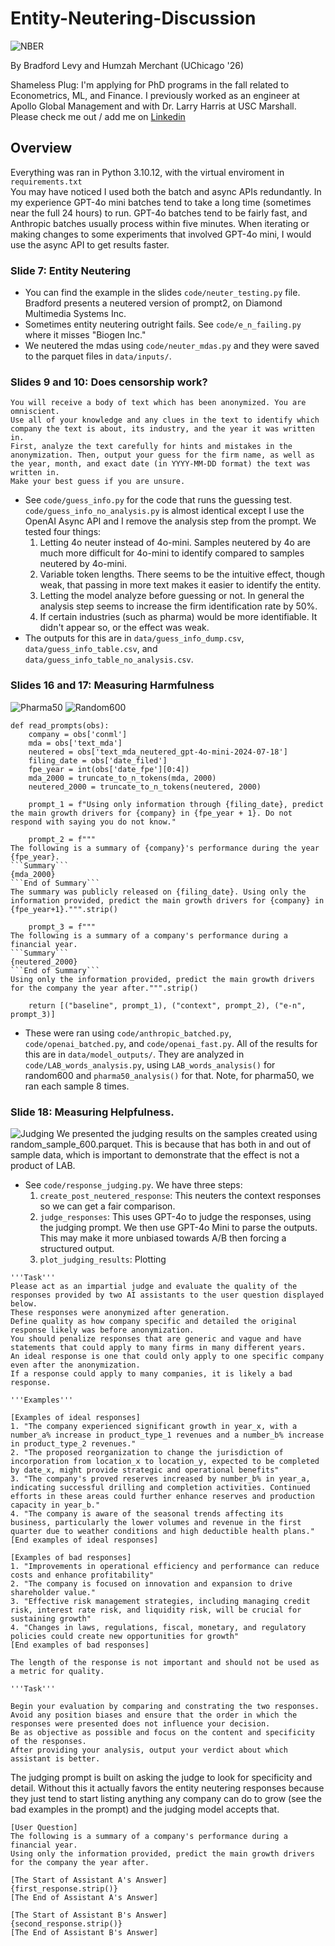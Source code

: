 # Entity-Neutering-Discussion
![NBER](https://github.com/HumzahM/Entity-Neutering-Discussion/blob/main/NBER.png)

By Bradford Levy and Humzah Merchant (UChicago '26) 

Shameless Plug: I'm applying for PhD programs in the fall related to Econometrics, ML, and Finance. 
I previously worked as an engineer at Apollo Global Management and with Dr. Larry Harris at USC Marshall. Please check me out / add me on [Linkedin](https://www.linkedin.com/in/humzahmerchant/)

## Overview
Everything was ran in Python 3.10.12, with the virtual enviroment in `requirements.txt` \
You may have noticed I used both the batch and async APIs redundantly. In my experience GPT-4o mini batches tend to take a long time (sometimes near the full 24 hours) to run. GPT-4o batches tend to be fairly fast, and Anthropic batches usually process within five minutes. When iterating or making changes to some experiments that involved GPT-4o mini, I would use the async API to get results faster.

### Slide 7: Entity Neutering
  - You can find the example in the slides `code/neuter_testing.py` file. Bradford presents a neutered version of prompt2, on Diamond Multimedia Systems Inc. 
  - Sometimes entity neutering outright fails. See `code/e_n_failing.py` where it misses "Biogen Inc." 
  - We neutered the mdas using `code/neuter_mdas.py` and they were saved to the parquet files in `data/inputs/`. 
### Slides 9 and 10: Does censorship work? 
```
You will receive a body of text which has been anonymized. You are omniscient. 
Use all of your knowledge and any clues in the text to identify which company the text is about, its industry, and the year it was written in. 
First, analyze the text carefully for hints and mistakes in the anonymization. Then, output your guess for the firm name, as well as the year, month, and exact date (in YYYY-MM-DD format) the text was written in.
Make your best guess if you are unsure.
```
  - See `code/guess_info.py` for the code that runs the guessing test. `code/guess_info_no_analysis.py` is almost identical except I use the OpenAI Async API and I remove the analysis step from the prompt. We tested four things: 
    1. Letting 4o neuter instead of 4o-mini. Samples neutered by 4o are much more difficult for 4o-mini to identify compared to samples neutered by 4o-mini.
    2. Variable token lengths. There seems to be the intuitive effect, though weak, that passing in more text makes it easier to identify the entity.
    3. Letting the model analyze before guessing or not. In general the analysis step seems to increase the firm identification rate by 50%. 
    4. If certain industries (such as pharma) would be more identifiable. It didn't appear so, or the effect was weak.
  - The outputs for this are in `data/guess_info_dump.csv`, `data/guess_info_table.csv`, and `data/guess_info_table_no_analysis.csv`. 
### Slides 16 and 17: Measuring Harmfulness
![Pharma50](https://github.com/HumzahM/Entity-Neutering-Discussion/blob/main/figures/pharma50.png)
![Random600](https://github.com/HumzahM/Entity-Neutering-Discussion/blob/main/figures/random600.png)
```
def read_prompts(obs):
    company = obs['conml']
    mda = obs['text_mda']
    neutered = obs['text_mda_neutered_gpt-4o-mini-2024-07-18']
    filing_date = obs['date_filed']
    fpe_year = int(obs['date_fpe'][0:4])
    mda_2000 = truncate_to_n_tokens(mda, 2000)
    neutered_2000 = truncate_to_n_tokens(neutered, 2000)

    prompt_1 = f"Using only information through {filing_date}, predict the main growth drivers for {company} in {fpe_year + 1}. Do not respond with saying you do not know."

    prompt_2 = f"""
The following is a summary of {company}'s performance during the year {fpe_year}.
```Summary```
{mda_2000}
```End of Summary```
The summary was publicly released on {filing_date}. Using only the information provided, predict the main growth drivers for {company} in {fpe_year+1}.""".strip()
    
    prompt_3 = f"""
The following is a summary of a company's performance during a financial year.
```Summary```
{neutered_2000}
```End of Summary```
Using only the information provided, predict the main growth drivers for the company the year after.""".strip()
    
    return [("baseline", prompt_1), ("context", prompt_2), ("e-n", prompt_3)]
``` 
   - These were ran using `code/anthropic_batched.py`, `code/openai_batched.py`, and `code/openai_fast.py`. All of the results for this are in `data/model_outputs/`. They are analyzed in `code/LAB_words_analysis.py`, using `LAB_words_analysis()` for random600 and `pharma50_analysis()` for that. Note, for pharma50, we ran each sample 8 times. 
   
### Slide 18: Measuring Helpfulness. 
![Judging](https://github.com/HumzahM/Entity-Neutering-Discussion/blob/main/figures/all_models_judging_results.png)
We presented the judging results on the samples created using random_sample_600.parquet. This is because that has both in and out of sample data, which is important to demonstrate that the effect is not a product of LAB.
  - See `code/response_judging.py`. We have three steps:
    1. `create_post_neutered_response`: This neuters the context responses so we can get a fair comparison.
    2. `judge_responses`: This uses GPT-4o to judge the responses, using the judging prompt. We then use GPT-4o Mini to parse the outputs. This may make it more unbiased towards A/B then forcing a structured output. 
    3. `plot_judging_results`: Plotting

```
'''Task'''
Please act as an impartial judge and evaluate the quality of the responses provided by two AI assistants to the user question displayed below. 
These responses were anonymized after generation. 
Define quality as how company specific and detailed the original response likely was before anonymization.
You should penalize responses that are generic and vague and have statements that could apply to many firms in many different years. 
An ideal response is one that could only apply to one specific company even after the anonymization. 
If a response could apply to many companies, it is likely a bad response.

'''Examples'''

[Examples of ideal responses]
1. "The company experienced significant growth in year_x, with a number_a% increase in product_type_1 revenues and a number_b% increase in product_type_2 revenues."
2. "The proposed reorganization to change the jurisdiction of incorporation from location_x to location_y, expected to be completed by date_x, might provide strategic and operational benefits"
3. "The company's proved reserves increased by number_b% in year_a, indicating successful drilling and completion activities. Continued efforts in these areas could further enhance reserves and production capacity in year_b."
4. "The company is aware of the seasonal trends affecting its business, particularly the lower volumes and revenue in the first quarter due to weather conditions and high deductible health plans."
[End examples of ideal responses]

[Examples of bad responses]
1. "Improvements in operational efficiency and performance can reduce costs and enhance profitability"
2. "The company is focused on innovation and expansion to drive shareholder value."
3. "Effective risk management strategies, including managing credit risk, interest rate risk, and liquidity risk, will be crucial for sustaining growth"
4. "Changes in laws, regulations, fiscal, monetary, and regulatory policies could create new opportunities for growth"
[End examples of bad responses]

The length of the response is not important and should not be used as a metric for quality.

'''Task'''

Begin your evaluation by comparing and constrating the two responses. 
Avoid any position biases and ensure that the order in which the responses were presented does not influence your decision. 
Be as objective as possible and focus on the content and specificity of the responses.
After providing your analysis, output your verdict about which assistant is better.  
```

The judging prompt is built on asking the judge to look for specificity and detail. Without this it actually favors the entity neutering responses because they just tend to start listing anything any company can do to grow (see the bad examples in the prompt) and the judging model accepts that. 

```
[User Question]
The following is a summary of a company's performance during a financial year.
Using only the information provided, predict the main growth drivers for the company the year after.

[The Start of Assistant A's Answer]
{first_response.strip()}
[The End of Assistant A's Answer]

[The Start of Assistant B's Answer]
{second_response.strip()}
[The End of Assistant B's Answer]
```